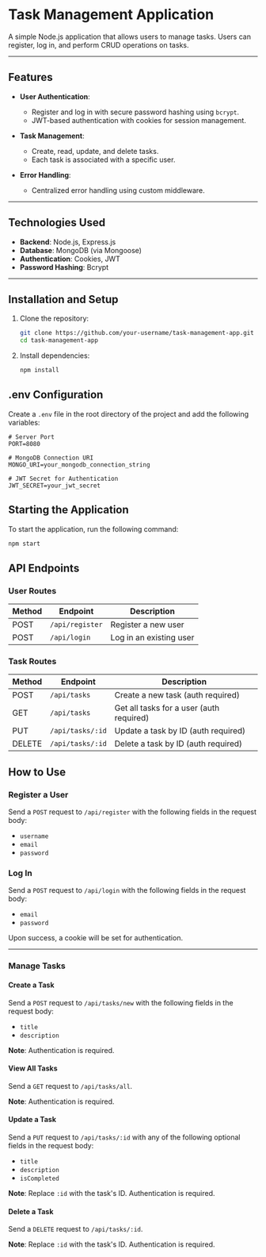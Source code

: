 # Task Management Application

A simple Node.js application that allows users to manage tasks. Users can register, log in, and perform CRUD operations on tasks. 

---

## Features

- **User Authentication**: 
  - Register and log in with secure password hashing using `bcrypt`.
  - JWT-based authentication with cookies for session management.
  
- **Task Management**:
  - Create, read, update, and delete tasks.
  - Each task is associated with a specific user.

- **Error Handling**:
  - Centralized error handling using custom middleware.

---

## Technologies Used

- **Backend**: Node.js, Express.js
- **Database**: MongoDB (via Mongoose)
- **Authentication**: Cookies, JWT
- **Password Hashing**: Bcrypt

---

## Installation and Setup

1. Clone the repository:

   ```bash
   git clone https://github.com/your-username/task-management-app.git
   cd task-management-app

2. Install dependencies:

   ```bash
   npm install

## .env Configuration

Create a `.env` file in the root directory of the project and add the following variables:

```env
# Server Port
PORT=8080

# MongoDB Connection URI
MONGO_URI=your_mongodb_connection_string

# JWT Secret for Authentication
JWT_SECRET=your_jwt_secret
```

## Starting the Application

To start the application, run the following command:

```bash
npm start
```
## API Endpoints

### User Routes

| Method | Endpoint        | Description             |
|--------|-----------------|-------------------------|
| POST   | `/api/register` | Register a new user     |
| POST   | `/api/login`    | Log in an existing user |

### Task Routes

| Method | Endpoint          | Description                        |
|--------|-------------------|------------------------------------|
| POST   | `/api/tasks`  | Create a new task (auth required) |
| GET    | `/api/tasks`  | Get all tasks for a user (auth required) |
| PUT    | `/api/tasks/:id`  | Update a task by ID (auth required) |
| DELETE | `/api/tasks/:id`  | Delete a task by ID (auth required) |

## How to Use

### Register a User
Send a `POST` request to `/api/register` with the following fields in the request body:
- `username`
- `email`
- `password`

### Log In
Send a `POST` request to `/api/login` with the following fields in the request body:
- `email`
- `password`

Upon success, a cookie will be set for authentication.

---

### Manage Tasks

#### Create a Task
Send a `POST` request to `/api/tasks/new` with the following fields in the request body:
- `title`
- `description`

**Note**: Authentication is required.

#### View All Tasks
Send a `GET` request to `/api/tasks/all`.

**Note**: Authentication is required.

#### Update a Task
Send a `PUT` request to `/api/tasks/:id` with any of the following optional fields in the request body:
- `title`
- `description`
- `isCompleted`

**Note**: Replace `:id` with the task's ID. Authentication is required.

#### Delete a Task
Send a `DELETE` request to `/api/tasks/:id`.

**Note**: Replace `:id` with the task's ID. Authentication is required.


